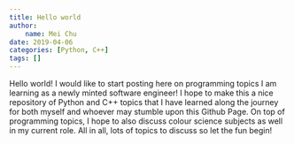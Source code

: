 ```yaml
---
title: Hello world
author:
    name: Mei Chu
date: 2019-04-06
categories: [Python, C++]
tags: []
---
```


Hello world! I would like to start posting here on programming topics I am learning as a newly minted software engineer! I hope to make this a nice repository of Python and C++ topics that I have learned along the journey for both myself and whoever may stumble upon this Github Page. On top of programming topics, I hope to also discuss colour science subjects as well in my current role. All in all, lots of topics to discuss so let the fun begin!
